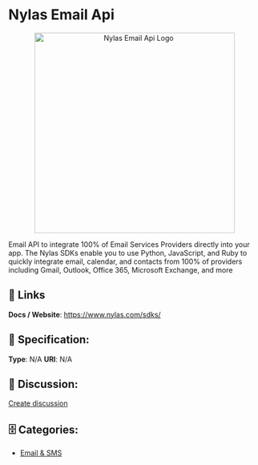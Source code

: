 # Nylas Email Api
<p align="center">
    <img width="400" src="https://raw.githubusercontent.com/apis-list/apis-list/main/apis/nylas-email-api/logo_256x256.png" alt="Nylas Email Api Logo"/>
</p>

Email API to integrate 100% of Email Services Providers directly into your app. The Nylas SDKs enable you to use Python, JavaScript, and Ruby to quickly integrate email, calendar, and contacts from 100% of providers including Gmail, Outlook, Office 365, Microsoft Exchange, and more

##  🔗 Links
**Docs / Website**: https://www.nylas.com/sdks/

## 🧬 Specification:
**Type**: N/A
**URI**: N/A

## 💬 Discussion:
[Create discussion](https://github.com/apis-list/apis-list/discussions/new)

## 🗄️ Categories:
- [Email & SMS](https://github.com/apis-list/apis-list#email--sms)










